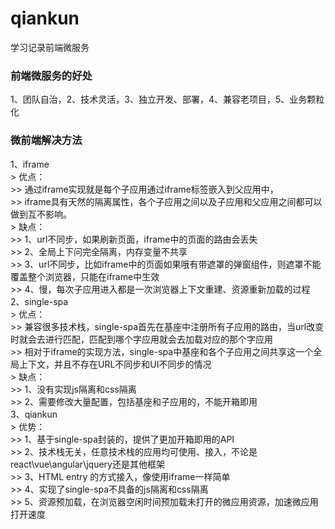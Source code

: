 # qiankun
学习记录前端微服务
### 前端微服务的好处
1、团队自治，2、技术灵活，3、独立开发、部署，4、兼容老项目，5、业务颗粒化
### 微前端解决方法
1、iframe  
    > 优点：  
        >> 通过iframe实现就是每个子应用通过iframe标签嵌入到父应用中，  
        >> iframe具有天然的隔离属性，各个子应用之间以及子应用和父应用之间都可以做到互不影响。  
    > 缺点：  
        >> 1、url不同步，如果刷新页面，iframe中的页面的路由会丢失  
        >> 2、全局上下问完全隔离，内存变量不共享  
        >> 3、url不同步，比如iframe中的页面如果哦有带遮罩的弹窗组件，则遮罩不能覆盖整个浏览器，只能在iframe中生效  
        >> 4、慢，每次子应用进入都是一次浏览器上下文重建、资源重新加载的过程  
2、single-spa  
    > 优点：  
        >> 兼容很多技术栈，single-spa首先在基座中注册所有子应用的路由，当url改变时就会去进行匹配，匹配到哪个字应用就会去加载对应的那个字应用  
        >> 相对于iframe的实现方法，single-spa中基座和各个子应用之间共享这一个全局上下文，并且不存在URL不同步和UI不同步的情况  
    > 缺点：  
        >> 1、没有实现js隔离和css隔离  
        >> 2、需要修改大量配置，包括基座和子应用的，不能开箱即用  
3、qiankun  
    > 优势：  
        >> 1、基于single-spa封装的，提供了更加开箱即用的API  
        >> 2、技术栈无关，任意技术栈的应用均可使用、接入，不论是react\vue\angular\jquery还是其他框架  
        >> 3、HTML entry 的方式接入，像使用iframe一样简单  
        >> 4、实现了single-spa不具备的js隔离和css隔离  
        >> 5、资源预加载，在浏览器空闲时间预加载未打开的微应用资源，加速微应用打开速度  
